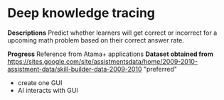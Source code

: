 # Deep knowledge tracing 
**Descriptions**
Predict whether learners will get correct or incorrect for a upcoming math problem based on their correct answer rate.  


**Progress**
Reference from Atama+ applications
**Dataset obtained from**
https://sites.google.com/site/assistmentsdata/home/2009-2010-assistment-data/skill-builder-data-2009-2010
"preferred"
- create one GUI 
- AI interacts with GUI
